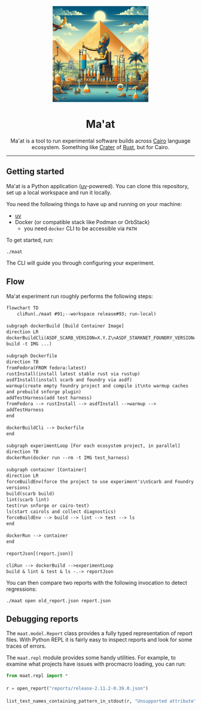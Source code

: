 <div align="center">
  <picture>
    <img alt="An artistic depiction of Ma'at, the ancient Egyptian goddess, overseeing a balanced ecosystem as experiments unfold, symbolizing harmony and testing."
         src="src/maat/report/templates/logo.png"
         height="256" width="256">
  </picture>

# Ma'at

Ma'at is a tool to run experimental software builds across [Cairo] language ecosystem.
Something like [Crater] of [Rust], but for Cairo.
</div>

---

## Getting started

Ma'at is a Python application ([uv]-powered).
You can clone this repository, set up a local workspace and run it locally.

You need the following things to have up and running on your machine:

- [uv]
- Docker (or compatible stack like Podman or OrbStack)
    - you need `docker` CLI to be accessible via `PATH`

To get started, run:

```shell
./maat
```

The CLI will guide you through configuring your experiment.

## Flow

Ma'at experiment run roughly performs the following steps:

```mermaid
flowchart TD
    cliRun(./maat #91;--workspace release#93; run-local)

subgraph dockerBuild [Build Container Image]
direction LR
dockerBuildCli(ASDF_SCARB_VERSION=X.Y.Z\nASDF_STARKNET_FOUNDRY_VERSION=X.Y.Z\ndocker build -t IMG ...)

subgraph Dockerfile
direction TB
fromFedora(FROM fedora:latest)
rustInstall(install latest stable rust via rustup)
asdfInstall(install scarb and foundry via asdf)
warmup(create empty foundry project and compile it\nto warmup caches and prebuild snforge plugin)
addTestHarness(add test harness)
fromFedora --> rustInstall --> asdfInstall -->warmup --> addTestHarness
end

dockerBuildCli --> Dockerfile
end

subgraph experimentLoop [For each ecosystem project, in parallel]
direction TB
dockerRun(docker run --rm -t IMG test_harness)

subgraph container [Container]
direction LR
forceBuildEnv(force the project to use experiment's\nScarb and Foundry versions)
build(scarb build)
lint(scarb lint)
test(run snforge or cairo-test)
ls(start cairols and collect diagnostics)
forceBuildEnv --> build --> lint --> test --> ls
end

dockerRun --> container
end

reportJson[(report.json)]

cliRun --> dockerBuild -->experimentLoop
build & lint & test & ls -.-> reportJson
```

You can then compare two reports with the following invocation to detect regressions:

```shell
./maat open old_report.json report.json
```

## Debugging reports

The `maat.model.Report` class provides a fully typed representation of report files.
With Python REPL it is fairly easy to inspect reports and look for some traces of errors.

The `maat.repl` module provides some handy utilities.
For example, to examine what projects have issues with procmacro loading, you can run:

```python
from maat.repl import *

r = open_report("reports/release-2.11.2-0.39.0.json")

list_test_names_containing_pattern_in_stdout(r, "Unsupported attribute")
```

[cairo]: https://www.cairo-lang.org/

[crater]: https://github.com/rust-lang/crater

[rust]: https://rust-lang.org/

[uv]: https://docs.astral.sh/uv/
